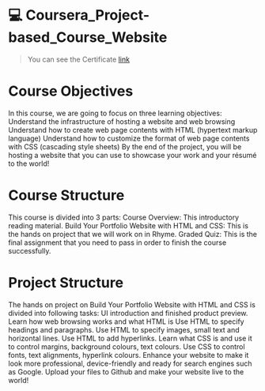 # :computer: Coursera_Project-based_Course_Website

> You can see the Certificate [link](https://www.coursera.org/account/accomplishments/verify/EUEXQNPZMB5K)

# Course Objectives
In this course, we are going to focus on three learning objectives:
Understand the infrastructure of hosting a website and web browsing
Understand how to create web page contents with HTML (hypertext markup language)
Understand how to customize the format of web page contents with CSS (cascading style sheets)
By the end of the project, you will be hosting a website that you can use to showcase your work and your résumé to the world!

# Course Structure
This course is divided into 3 parts:
Course Overview: This introductory reading material.
Build Your Portfolio Website with HTML and CSS: This is the hands on project that we will work on in Rhyme.
Graded Quiz: This is the final assignment that you need to pass in order to finish the course successfully.

# Project Structure
The hands on project on Build Your Portfolio Website with HTML and CSS is divided into following tasks:
UI introduction and finished product preview.
Learn how web browsing works and what HTML is
Use HTML to specify headings and paragraphs.
Use HTML to specify images, small text and horizontal lines.
Use HTML to add hyperlinks.
Learn what CSS is and use it to control margins, background colours, text colours.
Use CSS to control fonts, text alignments, hyperlink colours.
Enhance your website to make it look more professional, device-friendly and ready for search engines such as Google.
Upload your files to Github and make your website live to the world!

